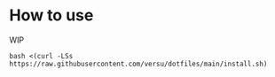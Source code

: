 # How to use

WIP

```
bash <(curl -LSs https://raw.githubusercontent.com/versu/dotfiles/main/install.sh)
```

